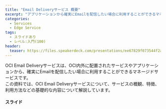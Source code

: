 ```yaml
---
title: "Email Deliveryサービス 概要"
excerpt: "アプリケーションから確実にEmailを配信したい場合に利用することができるマネージドサービスである、OCI Email Deliveryサービスについて、概観、特徴、利用方法などの基礎的な内容について解説しています"
categories:
  - Services
  - Edge Service
tags:
  - スライドあり
  - レベル:入門(100)
header:
  teaser: https://files.speakerdeck.com/presentations/ee67829f073544f2a04c016a114501ac/slide_0.jpg
---
```


OCI Email Deliveryサービスは、OCI内外に配置されたサービスやアプリケーションから、確実にEmailを配信したい場合に利用することができるマネージドサービスです。  
この資料では、OCI Email Deliveryサービスについて、サービスの概観、特徴、利用方法などの基礎的な内容について解説しています。

#### スライド

<div style="max-width:768px">
<!-- Speakerdeckから Embeded リンクを取得して貼り付け (ここから) -->

<script async class="speakerdeck-embed" data-id="ee67829f073544f2a04c016a114501ac" data-ratio="1.77777777777778" src="//speakerdeck.com/assets/embed.js"></script>

</div>
